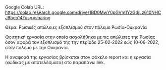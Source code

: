 Google Colab URL:
https://colab.research.google.com/drive/1BD0MwY0pGVm1YzGdjLz610NHCJ8beo14?usp=sharing

Θέμα:
Ρωσικές απώλειες εξοπλισμού στον πόλεμο Ρωσία-Ουκρανία

Φοιτητική εργασία στην οποία ασχολήθηκα με τις απώλειες της Ρωσίας όσον αφορά τον εξοπλισμό της την
περίοδο 25-02-2022 εώς 10-06-2022, στον πόλεμο με την Ουκρανία.

Η αναφορά της εργασίας βρίσκεται στον φάκελο report και η εργασία (κώδικας με αποτελέσματα) στο παραπάνω link.
